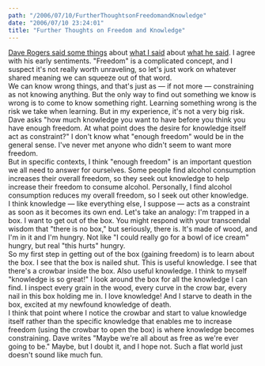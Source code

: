 ```yaml
---
path: "/2006/07/10/FurtherThoughtsonFreedomandKnowledge" 
date: "2006/07/10 23:24:01" 
title: "Further Thoughts on Freedom and Knowledge" 
---
```

<a href="http://homepage.mac.com/dave_rogers/GHD07-06.html#note_2897"> Dave Rogers said some things</a> about <a href="http://typewriting.org/2006/07/08/Knowledge_and_Freedom/">what I said</a> about <a href="http://homepage.mac.com/dave_rogers/GHD07-06.html#note_2896">what he said</a>. I agree with his early sentiments. "Freedom" is a complicated concept, and I suspect it's not really worth unraveling, so let's just work on whatever shared meaning we can squeeze out of that word.<br>We can know wrong things, and that's just as &#8212; if not more &#8212; constraining as not knowing anything. But the only way to find out something we know is wrong is to come to know something right. Learning something wrong is the risk we take when learning. But in my experience, it's not a very big risk.<br>Dave asks "how much knowledge you want to have before you think you have enough freedom. At what point does the desire for knowledge itself act as constraint?" I don't know what "enough freedom" would be in the general sense. I've never met anyone who didn't seem to want more freedom.<br>But in specific contexts, I think "enough freedom" is an important question we all need to answer for ourselves. Some people find alcohol consumption increases their overall freedom, so they seek out knowledge to help increase their freedom to consume alcohol. Personally, I find alcohol consumption reduces my overall freedom, so I seek out other knowledge.<br>I think knowledge &#8212; like everything else, I suppose &#8212; acts as a constraint as soon as it becomes its own end. Let's take an analogy: I'm trapped in a box. I want to get out of the box. You might respond with your transcendal wisdom that "there is no box," but seriously, there is. It's made of wood, and I'm in it and I'm hungry. Not like "I could really go for a bowl of ice cream" hungry, but real "this hurts" hungry.<br>So my first step in getting out of the box (gaining freedom) is to learn about the box. I see that the box is nailed shut. This is useful knowledge. I see that there's a crowbar inside the box. Also useful knowledge. I think to myself "knowledge is so great!" I look around the box for all the knowledge I can find. I inspect every grain in the wood, every curve in the crow bar, every nail in this box holding me in. I love knowledge! And I starve to death in the box, excited at my newfound knowledge of death.<br>I think that point where I notice the crowbar and start to value knowledge itself rather than the specific knowledge that enables me to increase  freedom (using the crowbar to open the box) is where knowledge becomes constraining. Dave writes "Maybe we're all about as free as we're ever going to be." Maybe, but I doubt it, and I hope not. Such a flat world just doesn't sound like much fun.